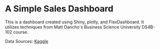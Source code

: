 # A Simple Sales Dashboard

This is a dashboard created using Shiny, plotly, and FlexDashboard. It utilizes techniques from Matt Dancho's Business Science University DS4B-102 course.

Data Sources: [Kaggle](https://www.kaggle.com/kyanyoga/sample-sales-data "Kaggle")

